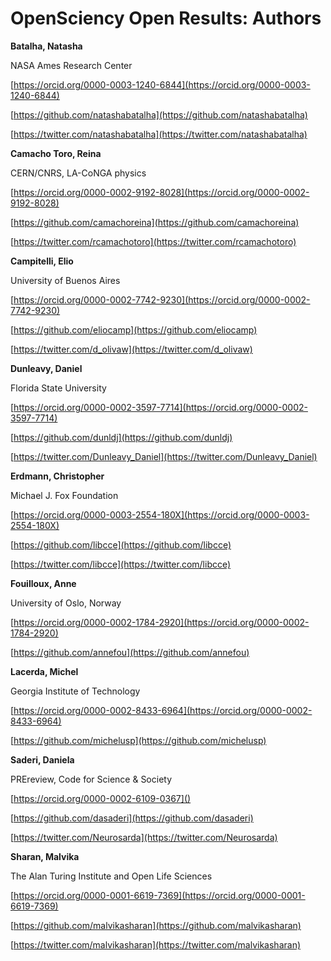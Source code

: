# OpenSciency Open Results: Authors

__Batalha, Natasha__  

NASA Ames Research Center  

[https://orcid.org/0000-0003-1240-6844](https://orcid.org/0000-0003-1240-6844)  

[https://github.com/natashabatalha](https://github.com/natashabatalha)  

[https://twitter.com/natashabatalha](https://twitter.com/natashabatalha)  
  
__Camacho Toro, Reina__  

CERN/CNRS, LA-CoNGA physics  

[https://orcid.org/0000-0002-9192-8028](https://orcid.org/0000-0002-9192-8028)   

[https://github.com/camachoreina](https://github.com/camachoreina)  

[https://twitter.com/rcamachotoro](https://twitter.com/rcamachotoro)  
  
__Campitelli, Elio__  

University of Buenos Aires  

[https://orcid.org/0000-0002-7742-9230](https://orcid.org/0000-0002-7742-9230)

[https://github.com/eliocamp](https://github.com/eliocamp)  

[https://twitter.com/d_olivaw](https://twitter.com/d_olivaw)  
  
__Dunleavy, Daniel__  

Florida State University  

[https://orcid.org/0000-0002-3597-7714](https://orcid.org/0000-0002-3597-7714)   

[https://github.com/dunldj](https://github.com/dunldj)  

[https://twitter.com/Dunleavy_Daniel](https://twitter.com/Dunleavy_Daniel)  
      
__Erdmann, Christopher__  

Michael J. Fox Foundation  

[https://orcid.org/0000-0003-2554-180X](https://orcid.org/0000-0003-2554-180X)  

[https://github.com/libcce](https://github.com/libcce)  

[https://twitter.com/libcce](https://twitter.com/libcce)  
  
__Fouilloux, Anne__  

University of Oslo, Norway  

[https://orcid.org/0000-0002-1784-2920](https://orcid.org/0000-0002-1784-2920)    

[https://github.com/annefou](https://github.com/annefou)  

__Lacerda, Michel__  

Georgia Institute of Technology	  

[https://orcid.org/0000-0002-8433-6964](https://orcid.org/0000-0002-8433-6964)	  

[https://github.com/michelusp](https://github.com/michelusp)  
  
__Saderi, Daniela__   

PREreview, Code for Science & Society	  

[https://orcid.org/0000-0002-6109-0367]()  

[https://github.com/dasaderi](https://github.com/dasaderi)  

[https://twitter.com/Neurosarda](https://twitter.com/Neurosarda)  
  
__Sharan, Malvika__  

The Alan Turing Institute and Open Life Sciences

[https://orcid.org/0000-0001-6619-7369](https://orcid.org/0000-0001-6619-7369)  

[https://github.com/malvikasharan](https://github.com/malvikasharan)  

[https://twitter.com/malvikasharan](https://twitter.com/malvikasharan)	  
